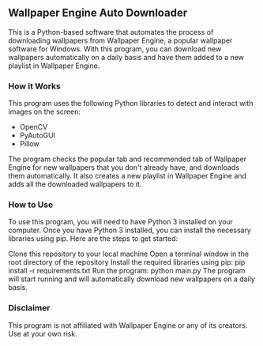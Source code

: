## Wallpaper Engine Auto Downloader
This is a Python-based software that automates the process of downloading wallpapers from Wallpaper Engine, a popular wallpaper software for Windows. With this program, you can download new wallpapers automatically on a daily basis and have them added to a new playlist in Wallpaper Engine.

### How it Works
This program uses the following Python libraries to detect and interact with images on the screen:

* OpenCV
* PyAutoGUI
* Pillow

The program checks the popular tab and recommended tab of Wallpaper Engine for new wallpapers that you don't already have, and downloads them automatically. It also creates a new playlist in Wallpaper Engine and adds all the downloaded wallpapers to it.

### How to Use
To use this program, you will need to have Python 3 installed on your computer. Once you have Python 3 installed, you can install the necessary libraries using pip. Here are the steps to get started:

Clone this repository to your local machine
Open a terminal window in the root directory of the repository
Install the required libraries using pip: pip install -r requirements.txt
Run the program: python main.py
The program will start running and will automatically download new wallpapers on a daily basis.

### Disclaimer
This program is not affiliated with Wallpaper Engine or any of its creators. Use at your own risk.
